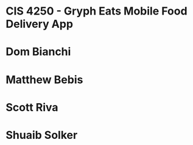 # CIS 4250 - Gryph Eats Mobile Food Delivery App
# Dom Bianchi
# Matthew Bebis
# Scott Riva
# Shuaib Solker